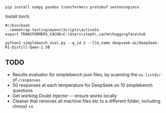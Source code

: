 ```
pip install numpy pandas transformers protobuf sentencepiece
```

Install torch.


```
#!/bin/bash
..\memotrap-testing\myenv\Scripts\activate
export TRANSFORMERS_CACHE=C:\Users\steph\.cache\huggingface\hub

python3 simplebench_eval.py --q_id 2 --llm_name deepseek-ai/DeepSeek-R1-Distill-Qwen-1.5B
```


## TODO
- Results evaluator for simplebench json files, by scanning the `os.listdir` of `/responses`
- 50 responses at each temperature for DeepSeek on 10 simplebench questions
- Get working Doubt Injector -- ensure works locally
- Cleaner that removes all machine files etc to a different folder, including chmod +x
